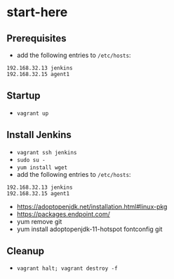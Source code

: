 # start-here

## Prerequisites

* add the following entries to `/etc/hosts`:

```
192.168.32.13 jenkins
192.168.32.15 agent1
```

## Startup

* `vagrant up`

## Install Jenkins

* `vagrant ssh jenkins`
* `sudo su -`
* `yum install wget`
*  add the following entries to `/etc/hosts`:

```
192.168.32.13 jenkins
192.168.32.15 agent1
```
* https://adoptopenjdk.net/installation.html#linux-pkg
* https://packages.endpoint.com/
* yum remove git
* yum install adoptopenjdk-11-hotspot fontconfig git

## Cleanup

* `vagrant halt; vagrant destroy -f`